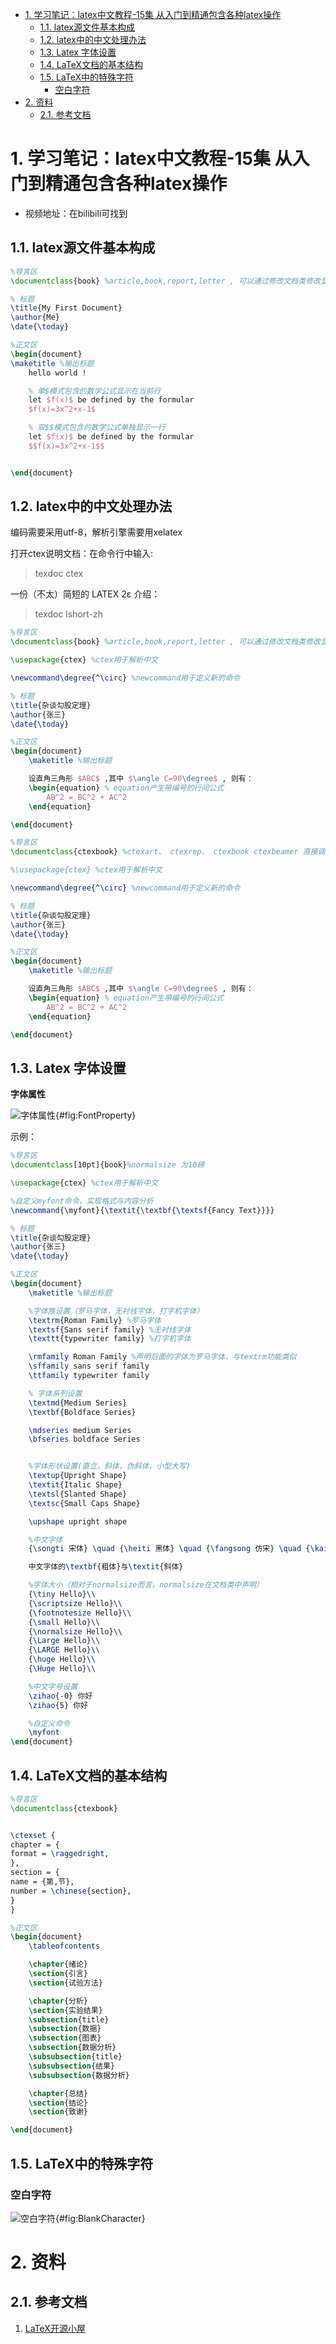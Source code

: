 
<!-- @import "[TOC]" {cmd="toc" depthFrom=1 depthTo=6 orderedList=false} -->

<!-- code_chunk_output -->

- [1. 学习笔记：latex中文教程-15集 从入门到精通包含各种latex操作](#1-学习笔记latex中文教程-15集-从入门到精通包含各种latex操作)
  - [1.1. latex源文件基本构成](#11-latex源文件基本构成)
  - [1.2. latex中的中文处理办法](#12-latex中的中文处理办法)
  - [1.3. Latex 字体设置](#13-latex-字体设置)
  - [1.4. LaTeX文档的基本结构](#14-latex文档的基本结构)
  - [1.5. LaTeX中的特殊字符](#15-latex中的特殊字符)
    - [空白字符](#空白字符)
- [2. 资料](#2-资料)
  - [2.1. 参考文档](#21-参考文档)

<!-- /code_chunk_output -->

# 1. 学习笔记：latex中文教程-15集 从入门到精通包含各种latex操作

- 视频地址：在bilibili可找到

## 1.1. latex源文件基本构成


```latex {.line-numbers}
%导言区
\documentclass{book} %article,book,report,letter , 可以通过修改文档类修改显示格式

% 标题
\title{My First Document}
\author{Me}
\date{\today}

%正文区
\begin{document}
\maketitle %输出标题
    hello world ! 

    % 单$模式包含的数学公式显示在当前行   
    let $f(x)$ be defined by the formular 
    $f(x)=3x^2+x-1$

    % 双$$模式包含的数学公式单独显示一行  
    let $f(x)$ be defined by the formular 
    $$f(x)=3x^2+x-1$$


\end{document}

```

## 1.2. latex中的中文处理办法

编码需要采用utf-8，解析引擎需要用xelatex

打开ctex说明文档：在命令行中输入:
> texdoc ctex

一份（不太）简短的 LATEX 2ε 介绍：
> texdoc lshort-zh

```latex {.line-numbers}
%导言区
\documentclass{book} %article,book,report,letter , 可以通过修改文档类修改显示格式

\usepackage{ctex} %ctex用于解析中文

\newcommand\degree{^\circ} %newcommand用于定义新的命令

% 标题
\title{杂谈勾股定理}
\author{张三}
\date{\today}

%正文区
\begin{document}
    \maketitle %输出标题

    设直角三角形 $ABC$ ,其中 $\angle C=90\degree$ , 则有：
    \begin{equation} % equation产生带编号的行间公式
        AB^2 = BC^2 + AC^2
    \end{equation}

\end{document}

```

```latex {.line-numbers}
%导言区
\documentclass{ctexbook} %ctexart、 ctexrep、 ctexbook ctexbeamer 直接调用ctex相关文档类也可以解析中文

%\usepackage{ctex} %ctex用于解析中文

\newcommand\degree{^\circ} %newcommand用于定义新的命令

% 标题
\title{杂谈勾股定理}
\author{张三}
\date{\today}

%正文区
\begin{document}
    \maketitle %输出标题

    设直角三角形 $ABC$ ,其中 $\angle C=90\degree$ , 则有：
    \begin{equation} % equation产生带编号的行间公式
        AB^2 = BC^2 + AC^2
    \end{equation}

\end{document}


```

## 1.3. Latex 字体设置

**字体属性**

![字体属性](./Fig/FontProperty.png){#fig:FontProperty}

示例：

```latex {.line-numbers}
%导言区
\documentclass[10pt]{book}%normalsize 为10磅

\usepackage{ctex} %ctex用于解析中文

%自定义myfont命令，实现格式与内容分析
\newcommand{\myfont}{\textit{\textbf{\textsf{Fancy Text}}}}

% 标题
\title{杂谈勾股定理}
\author{张三}
\date{\today}

%正文区
\begin{document}
    \maketitle %输出标题

    %字体族设置（罗马字体，无衬线字体，打字机字体）
    \textrm{Roman Family} %罗马字体
    \textsf{Sans serif family} %无衬线字体
    \texttt{typewriter family} %打字机字体

    \rmfamily Roman Family %声明后面的字体为罗马字体，与textrm功能类似
    \sffamily sans serif family
    \ttfamily typewriter family

    % 字体系列设置
    \textmd{Medium Series}
    \textbf{Boldface Series}

    \mdseries medium Series
    \bfseries boldface Series


    %字体形状设置(直立，斜体，伪斜体，小型大写)
    \textup{Upright Shape}
    \textit{Italic Shape}
    \textsl{Slanted Shape}
    \textsc{Small Caps Shape}

    \upshape upright shape

    %中文字体
    {\songti 宋体} \quad {\heiti 黑体} \quad {\fangsong 仿宋} \quad {\kaishu 楷书} \quad  

    中文字体的\textbf{粗体}与\textit{斜体}

    %字体大小（相对于normalsize而言，normalsize在文档类中声明）
    {\tiny Hello}\\
    {\scriptsize Hello}\\
    {\footnotesize Hello}\\
    {\small Hello}\\
    {\normalsize Hello}\\
    {\Large Hello}\\
    {\LARGE Hello}\\
    {\huge Hello}\\
    {\Huge Hello}\\

    %中文字号设置
    \zihao{-0} 你好
    \zihao{5} 你好

    %自定义命令
    \myfont
\end{document}


```

## 1.4. LaTeX文档的基本结构


```latex {.line-numbers}
%导言区
\documentclass{ctexbook}


\ctexset {
chapter = {
format = \raggedright,
},
section = {
name = {第,节},
number = \chinese{section},
}
}

%正文区
\begin{document}
    \tableofcontents

    \chapter{绪论}
    \section{引言}
    \section{试验方法}

    \chapter{分析}
    \section{实验结果}
    \subsection{title}
    \subsection{数据}
    \subsection{图表}
    \subsection{数据分析}
    \subsubsection{title}
    \subsubsection{结果}
    \subsubsection{数据分析}

    \chapter{总结}
    \section{结论}
    \section{致谢}

\end{document}
```

## 1.5. LaTeX中的特殊字符

### 空白字符
![空白字符](./Fig/BlankCharacter.png){#fig:BlankCharacter}


# 2. 资料

## 2.1. 参考文档

1. [LaTeX开源小屋](https://www.latexstudio.net/)